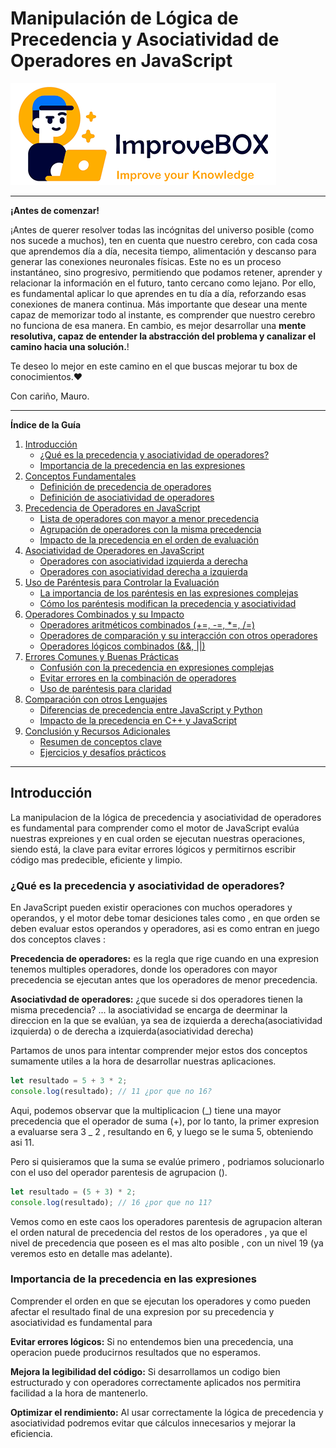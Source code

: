 # Manipulación de Lógica de Precedencia y Asociatividad de Operadores en JavaScript

<img src="/resources/logo.png">
<hr />
<b>¡Antes de comenzar!</b>

¡Antes de querer resolver todas las incógnitas del universo posible (como nos sucede a muchos), ten en cuenta que nuestro cerebro, con cada cosa que aprendemos día a día, necesita tiempo, alimentación y descanso para generar las conexiones neuronales físicas. Este no es un proceso instantáneo, sino progresivo, permitiendo que podamos retener, aprender y relacionar la información en el futuro, tanto cercano como lejano.
Por ello, es fundamental aplicar lo que aprendes en tu día a día, reforzando esas conexiones de manera continua. Más importante que desear una mente capaz de memorizar todo al instante, es comprender que nuestro cerebro no funciona de esa manera. En cambio, es mejor desarrollar una **mente resolutiva, capaz de entender la abstracción del problema y canalizar el camino hacia una solución.**!

Te deseo lo mejor en este camino en el que buscas mejorar tu box de conocimientos.❤️

Con cariño, Mauro.

<hr />

**Índice de la Guía**

1. [Introducción](#introducción)
    - [¿Qué es la precedencia y asociatividad de operadores?](#qué-es-la-precedencia-y-asociatividad-de-operadores)
    - [Importancia de la precedencia en las expresiones](#importancia-de-la-precedencia-en-las-expresiones)
2. [Conceptos Fundamentales](#conceptos-fundamentales)
    - [Definición de precedencia de operadores](#definición-de-precedencia-de-operadores)
    - [Definición de asociatividad de operadores](#definición-de-asociatividad-de-operadores)
3. [Precedencia de Operadores en JavaScript](#precedencia-de-operadores-en-javascript)
    - [Lista de operadores con mayor a menor precedencia](#lista-de-operadores-con-mayor-a-menor-precedencia)
    - [Agrupación de operadores con la misma precedencia](#agrupación-de-operadores-con-la-misma-precedencia)
    - [Impacto de la precedencia en el orden de evaluación](#impacto-de-la-precedencia-en-el-orden-de-evaluación)
4. [Asociatividad de Operadores en JavaScript](#asociatividad-de-operadores-en-javascript)
    - [Operadores con asociatividad izquierda a derecha](#operadores-con-asociatividad-izquierda-a-derecha)
    - [Operadores con asociatividad derecha a izquierda](#operadores-con-asociatividad-derecha-a-izquierda)
5. [Uso de Paréntesis para Controlar la Evaluación](#uso-de-paréntesis-para-controlar-la-evaluación)
    - [La importancia de los paréntesis en las expresiones complejas](#la-importancia-de-los-paréntesis-en-las-expresiones-complejas)
    - [Cómo los paréntesis modifican la precedencia y asociatividad](#cómo-los-paréntesis-modifican-la-precedencia-y-asociatividad)
6. [Operadores Combinados y su Impacto](#operadores-combinados-y-su-impacto)
    - [Operadores aritméticos combinados (+=, -=, \*=, /=)](#operadores-aritméticos-combinados-+=-=--=-)
    - [Operadores de comparación y su interacción con otros operadores](#operadores-de-comparación-y-su-interacción-con-otros-operadores)
    - [Operadores lógicos combinados (&&, ||)](#operadores-lógicos-combinados--&&-)
7. [Errores Comunes y Buenas Prácticas](#errores-comunes-y-buenas-prácticas)
    - [Confusión con la precedencia en expresiones complejas](#confusión-con-la-precedencia-en-expresiones-complejas)
    - [Evitar errores en la combinación de operadores](#evitar-errores-en-la-combinación-de-operadores)
    - [Uso de paréntesis para claridad](#uso-de-paréntesis-para-claridad)
8. [Comparación con otros Lenguajes](#comparación-con-otros-lenguajes)
    - [Diferencias de precedencia entre JavaScript y Python](#diferencias-de-precedencia-entre-javascript-y-python)
    - [Impacto de la precedencia en C++ y JavaScript](#impacto-de-la-precedencia-en-c-y-javascript)
9. [Conclusión y Recursos Adicionales](#conclusión-y-recursos-adicionales)
    - [Resumen de conceptos clave](#resumen-de-conceptos-clave)
    - [Ejercicios y desafíos prácticos](#ejercicios-y-desafíos-prácticos)

---

## Introducción

La manipulacion de la lógica de precedencia y asociatividad de operadores es fundamental para comprender como el motor de JavaScript evalúa nuestras expreiones y en cual orden se ejecutan nuestras operaciones, siendo está, la clave para evitar errores lógicos y permitirnos escribir código mas predecible, eficiente y limpio.

### ¿Qué es la precedencia y asociatividad de operadores?

En JavaScript pueden existir operaciones con muchos operadores y operandos, y el motor debe tomar desiciones tales como , en que orden se deben evaluar estos operandos y operadores, asi es como entran en juego dos conceptos claves :

**Precedencia de operadores:** es la regla que rige cuando en una expresion tenemos multiples operadores, donde los operadores con mayor precedencia se ejecutan antes que los operadores de menor precedencia.

**Asociativdad de operadores:** ¿que sucede si dos operadores tienen la misma precedencia? ... la asociatividad se encarga de deerminar la direccion en la que se evalúan, ya sea de izquierda a derecha(asociatividad izquierda) o de derecha a izquierda(asociatividad derecha)

Partamos de unos para intentar comprender mejor estos dos conceptos sumamente utiles a la hora de desarrollar nuestras aplicaciones.

```javascript
let resultado = 5 + 3 * 2;
console.log(resultado); // 11 ¿por que no 16?
```

Aqui, podemos observar que la multiplicacion (_) tiene una mayor precedencia que el operador de suma (+), por lo tanto, la primer expresion a evaluarse sera 3 _ 2 , resultando en 6, y luego se le suma 5, obteniendo asi 11.

Pero si quisieramos que la suma se evalúe primero , podriamos solucionarlo con el uso del operador parentesis de agrupacion ().

```javascript
let resultado = (5 + 3) * 2;
console.log(resultado); // 16 ¿por que no 11?
```

Vemos como en este caos los operadores parentesis de agrupacion alteran el orden natural de precedencia del restos de los operadores , ya que el nivel de precedencia que poseen es el mas alto posible , con un nivel 19 (ya veremos esto en detalle mas adelante).

### Importancia de la precedencia en las expresiones

Comprender el orden en que se ejecutan los operadores y como pueden afectar el resultado final de una expresion por su precedencia y asociatividad es fundamental para

**Evitar errores lógicos:** Si no entendemos bien una precedencia, una operacion puede producirnos resultados que no esperamos.

**Mejora la legibilidad del código:** Si desarrollamos un codigo bien estructurado y con operadores correctamente aplicados nos permitira facilidad a la hora de mantenerlo.

**Optimizar el rendimiento:** Al usar correctamente la lógica de precedencia y asociatividad podremos evitar que cálculos innecesarios y mejorar la eficiencia.
